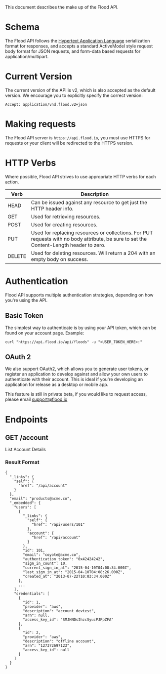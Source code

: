 This document describes the make up of the Flood API. 

# Schema
The Flood API follows the [Hypertext Application Language](http://stateless.co/hal_specification.html) serialization format for responses, and accepts a standard ActiveModel style request body format for JSON requests, and form-data based requests for application/multipart.

# Current Version
The current version of the API is v2, which is also accepted as the default version. We encourage you to explicitly specify the correct version:
  
    Accept: application/vnd.flood.v2+json
  
# Making requests
The Flood API server is `https://api.flood.io`, you must use HTTPS for requests or your client will be redirected to the HTTPS version.

# HTTP Verbs
Where possible, Flood API strives to use appropriate HTTP verbs for each action.

| Verb       | Description     | 
| ---------- |-----------------|
| HEAD       | Can be issued against any resource to get just the HTTP header info. |
| GET        | Used for retrieving resources. |
| POST       | Used for creating resources. |
| PUT        | Used for replacing resources or collections. For PUT requests with no body attribute, be sure to set the Content-Length header to zero. |
| DELETE     | Used for deleting resources. Will return a 204 with an empty body on success. |

# Authentication

Flood API supports multiple authentication strategies, depending on how you're using the API. 

## Basic Token
The simplest way to authenticate is by using your API token, which can be found on your account page. Example:

    curl "https://api.flood.io/api/floods" -u "<USER_TOKEN_HERE>:"

## OAuth 2
We also support OAuth2, which allows you to generate user tokens, or register an application to develop against and allow your own users to authenticate with their account. This is ideal if you're developing an application for release as a desktop or mobile app.

This feature is still in private beta, if you would like to request access, please email support@flood.io
 
# Endpoints

## GET /account

List Account Details

### Result Format

```
{
  "_links": {
    "self": {
      "href": "/api/account"
    }
  },
  "email": "products@acme.co",
  "_embedded": {
    "users": [
      {
        "_links": {
          "self": {
            "href": "/api/users/101"
          },
          "account": {
            "href": "/api/account"
          }
        },
        "id": 101,
        "email": "coyote@acme.co",
        "authentication_token": "0x42424242",
        "sign_in_count": 10,
        "current_sign_in_at": "2015-04-10T04:08:34.000Z",
        "last_sign_in_at": "2015-04-10T04:08:26.000Z",
        "created_at": "2013-07-22T10:03:34.000Z"
      },
      ...
    ],
    "credentials": [
      {
        "id": 1,
        "provider": "aws",
        "description": "account devtest",
        "arn": null,
        "access_key_id": "SMJHNDsIhzcSyucPJPpZFA"
      },
      {
        "id": 2,
        "provider": "aws",
        "description": "offline account",
        "arn": "127372697123",
        "access_key_id": null
      }
    ]
  }
}
```
